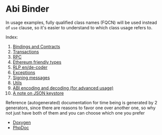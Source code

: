 # Abi Binder

In usage examples, fully qualified class names (FQCN) will be used instead of `use` clause, so it's easier to understand
to which class usage refers to.

Index:
1. [Bindings and Contracts](contracts.md)
2. [Transactions](transactions.md)
3. [RPC](rpc.md)
4. [Ethereum friendly types](types.md)
5. [RLP en/de-coder](rlp.md)
6. [Exceptions](exceptions.md)
7. [Signing messages](messages.md)
8. [Utils](utils.md)
9. [ABI encoding and decoding (for advanced usage)](abi-encoding-internals.md)
10. [A note on JSON keystore](jsonkeystore.md)

Reference (autogenerated) documentation for time being is generated by 2 generators, since there are reasons
to favor one over another one, so why not just have both of them and you can choose which one you prefer
- [Doxygen](ref/doxygen/index.html)
- [PhpDoc](ref/phpdoc/index.html)